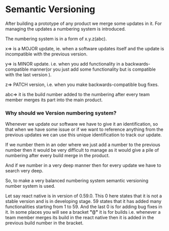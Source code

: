 # Semantic Versioning

After building a prototype of any product we merge some updates in it.
For managing the updates a numbering system is introduced.

The numbering system is in a form of x.y.z(abc).

x=> is a MOJOR update, ie. when a software updates itself and the update is incompatible with the previous version.

y=> is MINOR update. i.e.  when you add functionality in a backwards-compatible manner(or you just add some functionality but is compatible with the last version ).

z=> PATCH version, i.e. when you make backwards-compatible bug fixes.

abc=> it is the build number added to the numbering after every team member merges its part into the main product.

### Why should we Version numbering system?

Whenever we update our software we have to give it an identification, so that when we have some issue or if we want to reference anything from the previous updates we can use this unique identification to track our update.

If we number them in an oder where we just add a number to the previous number then it would be very difficult to manage as it would give a pile of numbering after every build merge in the product.
 
And if we number in a very deep manner then for every update we have to search very deep.

So, to make a very balanced numbering system semantic versioning number system is used.

Let say react native is in version of 0.59.0. This 0 here states that it is not a stable version and is in developing stage.
59 states that it has added many functionalities starting from 1 to 59. And the last 0 is for adding bug fixes in it. In some places you will see a bracket **"()"** it is for builds i.e. whenever a team member merges its build in the react native then it is added in the previous build number in the bracket.